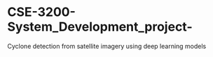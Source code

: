 # CSE-3200-System_Development_project-
Cyclone detection from satellite imagery using deep learning models
